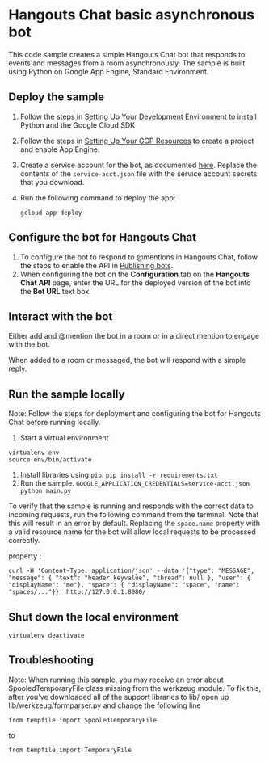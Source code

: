 # Hangouts Chat basic asynchronous bot

This code sample creates a simple Hangouts Chat bot that responds to events and
messages from a room asynchronously. The sample is built using Python on
Google App Engine, Standard Environment.


## Deploy the sample

  1. Follow the steps in [Setting Up Your Development Environment](https://cloud.google.com/appengine/docs/standard/python3/setting-up-environment)
     to install Python and the Google Cloud SDK

  1. Follow the steps in [Setting Up Your GCP Resources](https://cloud.google.com/appengine/docs/standard/python3/console/#create)
     to create a project and enable App Engine.

  1. Create a service account for the bot, as documented
     [here](https://developers.google.com/hangouts/chat/how-tos/service-accounts).
     Replace the contents of the `service-acct.json` file with the service
     account secrets that you download.

  1. Run the following command to deploy the app:
     ```
     gcloud app deploy
     ```

## Configure the bot for Hangouts Chat

  1. To configure the bot to respond to @mentions in Hangouts Chat, follow
     the steps to enable the API in
     [Publishing bots](https://developers.google.com/hangouts/chat/how-tos/bots-publish).
  1. When configuring the bot on the **Configuration** tab on the
     **Hangouts Chat API** page, enter the URL for the deployed version
     of the bot into the **Bot URL** text box.


## Interact with the bot

Either add and @mention the bot in a room or in a direct mention to engage with the bot.

When added to a room or messaged, the bot will respond with a simple reply.

## Run the sample locally

Note: Follow the steps for deployment and configuring the bot for Hangouts Chat
before running locally.

  1. Start a virtual environment
  ```
  virtualenv env
  source env/bin/activate
  ```
  1. Install libraries using `pip`.
     `pip install -r requirements.txt`
  1. Run the sample.
    `GOOGLE_APPLICATION_CREDENTIALS=service-acct.json python main.py`

To verify that the sample is running and responds with the correct data
to incoming requests, run the following command from the terminal. Note that this will result
in an error by default. Replacing the `space.name` property with a valid resource name for the bot will allow local requests to be processed correctly.

property :

```
curl -H 'Content-Type: application/json' --data '{"type": "MESSAGE", "message": { "text": "header keyvalue", "thread": null }, "user": { "displayName": "me"}, "space": { "displayName": "space", "name": "spaces/..."}}' http://127.0.0.1:8080/
```

## Shut down the local environment

```
virtualenv deactivate
```

## Troubleshooting

Note: When running this sample, you may receive an error about
SpooledTemporaryFile class missing from the werkzeug module. To fix this, after
you've downloaded all of the support libraries to lib/ open up
lib/werkzeug/formparser.py and change the following line

```
from tempfile import SpooledTemporaryFile
```

to

```
from tempfile import TemporaryFile
```
